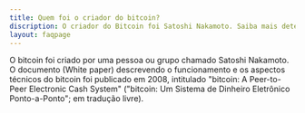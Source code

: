 ```yaml
---
title: Quem foi o criador do bitcoin?
discription: O criador do Bitcoin foi Satoshi Nakamoto. Saiba mais detelhes sobre o Bitcoin e seu funcionamento.
layout: faqpage
---
```

O bitcoin foi criado por uma pessoa ou grupo chamado Satoshi Nakamoto. O documento (White paper) descrevendo o funcionamento e os aspectos técnicos do bitcoin foi publicado em 2008, intitulado "bitcoin: A Peer-to-Peer Electronic Cash System" ("bitcoin: Um Sistema de Dinheiro Eletrônico Ponto-a-Ponto"; em tradução livre).
